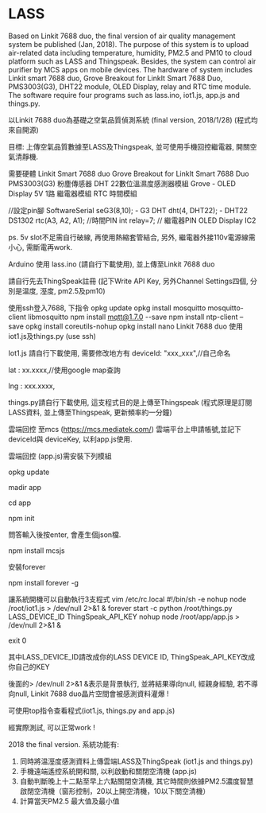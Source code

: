 # LASS

Based on Linkit 7688 duo, the final version of air quality management system be published (Jan, 2018). The purpose of this system is to upload air-related data including temperature, humidity, PM2.5 and PM10 to cloud platform such as LASS and Thingspeak. Besides, the system can control air purifier by MCS apps on mobile devices. The hardware of system includes Linkit smart 7688 duo, Grove Breakout for LinkIt Smart 7688 Duo, PMS3003(G3), DHT22 module, OLED Display, relay and RTC time module. The software require four programs such as lass.ino, iot1.js, app.js and things.py. 

以Linkit 7688 duo為基礎之空氣品質偵測系統 (final version, 2018/1/28)
(程式均來自開源) 

目標: 上傳空氣品質數據至LASS及Thingspeak, 並可使用手機回控繼電器, 開關空氣清靜機.

需要硬體
Linkit Smart 7688 duo
Grove Breakout for LinkIt Smart 7688 Duo
PMS3003(G3) 粉塵傳感器
DHT 22數位溫濕度感測器模組
Grove - OLED Display
5V 1路 繼電器模組
RTC 時間模組

//設定pin腳
SoftwareSerial seG3(8,10); - G3
DHT dht(4, DHT22); - DHT22
DS1302 rtc(A3, A2, A1); //時間PIN
int relay=7; // 繼電器PIN
OLED Display IC2

ps. 5v slot不足需自行破線, 再使用熱縮套管結合, 另外, 繼電器外接110v電源線需小心, 需斷電再work.

Arduino 使用 lass.ino (請自行下載使用), 並上傳至Linkit 7688 duo

請自行先去ThingSpeak註冊 (記下Write API Key, 另外Channel Settings四個, 分別是温度, 溼度, pm2.5及pm10)

使用ssh登入7688, 下指令
opkg update
opkg install mosquitto mosquitto-client libmosquitto
npm install mqtt@1.7.0 --save
npm install ntp-client –save
opkg install coreutils-nohup
opkg install nano
Linkit 7688 duo 使用iot1.js及things.py (use ssh)

Iot1.js 請自行下載使用, 需要修改地方有
deviceId: "xxx_xxx",//自己命名

lat : xx.xxxx,//使用google map查詢

lng : xxx.xxxx,

things.py請自行下載使用,
這支程式目的是上傳至Thingspeak (程式原理是訂閱LASS資料, 並上傳至Thingspeak, 更新頻率約一分鐘)

雲端回控
至mcs (https://mcs.mediatek.com/) 雲端平台上申請帳號,並記下deviceId與 deviceKey, 以利app.js使用.

雲端回控 (app.js)需安裝下列模組

opkg update

madir app
 
cd app

npm init

問答輸入後按enter, 會產生個json檔.

npm install mcsjs 

安裝forever

npm install forever -g

讓系統開機可以自動執行3支程式
vim /etc/rc.local 
#!/bin/sh -e
nohup node /root/iot1.js > /dev/null 2>&1 &
forever start -c python /root/things.py LASS_DEVICE_ID ThingSpeak_API_KEY 
nohup node /root/app/app.js > /dev/null 2>&1 &

exit 0 


其中LASS_DEVICE_ID請改成你的LASS DEVICE ID, ThingSpeak_API_KEY改成你自己的KEY

後面的> /dev/null 2>&1 &表示是背景執行, 並將結果導向null, 經親身經驗, 若不導向null, Linkit 7688 duo晶片空間會被感測資料灌爆 !

可使用top指令查看程式(iot1.js, things.py and app.js) 


經實際測試, 可以正常work !

2018 the final version.
系統功能有:
1. 同時將温溼度感測資料上傳雲端LASS及ThingSpeak (iot1.js and things.py)
2. 手機遠端遙控系統開和關, 以利啟動和關閉空清機 (app.js)
3. 自動判斷晚上十二點至早上六點關閉空清機, 其它時間則依據PM2.5濃度智慧啟閉空清機（窗形控制，20以上開空清機，10以下關空清機）
4. 計算當天PM2.5 最大值及最小值


